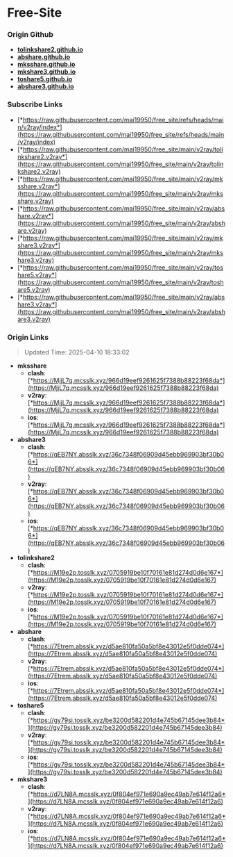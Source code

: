 # Free-Site

### Origin Github

- [**tolinkshare2.github.io**](https://github.com/tolinkshare2/tolinkshare2.github.io)
- [**abshare.github.io**](https://github.com/abshare/abshare.github.io)
- [**mksshare.github.io**](https://github.com/mksshare/mksshare.github.io)
- [**mkshare3.github.io**](https://github.com/mkshare3/mkshare3.github.io)
- [**toshare5.github.io**](https://github.com/toshare5/toshare5.github.io)
- [**abshare3.github.io**](https://github.com/abshare3/abshare3.github.io)

### Subscribe Links

- [*https://raw.githubusercontent.com/mai19950/free_site/refs/heads/main/v2ray/index*](https://raw.githubusercontent.com/mai19950/free_site/refs/heads/main/v2ray/index)
- [*https://raw.githubusercontent.com/mai19950/free_site/main/v2ray/tolinkshare2.v2ray*](https://raw.githubusercontent.com/mai19950/free_site/main/v2ray/tolinkshare2.v2ray)
- [*https://raw.githubusercontent.com/mai19950/free_site/main/v2ray/mksshare.v2ray*](https://raw.githubusercontent.com/mai19950/free_site/main/v2ray/mksshare.v2ray)
- [*https://raw.githubusercontent.com/mai19950/free_site/main/v2ray/abshare.v2ray*](https://raw.githubusercontent.com/mai19950/free_site/main/v2ray/abshare.v2ray)
- [*https://raw.githubusercontent.com/mai19950/free_site/main/v2ray/mkshare3.v2ray*](https://raw.githubusercontent.com/mai19950/free_site/main/v2ray/mkshare3.v2ray)
- [*https://raw.githubusercontent.com/mai19950/free_site/main/v2ray/toshare5.v2ray*](https://raw.githubusercontent.com/mai19950/free_site/main/v2ray/toshare5.v2ray)
- [*https://raw.githubusercontent.com/mai19950/free_site/main/v2ray/abshare3.v2ray*](https://raw.githubusercontent.com/mai19950/free_site/main/v2ray/abshare3.v2ray)

### Origin Links

> Updated Time: 2025-04-10 18:33:02

- **mksshare**
  - **clash**: [*https://MjjL7q.mcsslk.xyz/966d19eef9261625f7388b88223f68da*](https://MjjL7q.mcsslk.xyz/966d19eef9261625f7388b88223f68da)
  - **v2ray**: [*https://MjjL7q.mcsslk.xyz/966d19eef9261625f7388b88223f68da*](https://MjjL7q.mcsslk.xyz/966d19eef9261625f7388b88223f68da)
  - **ios**: [*https://MjjL7q.mcsslk.xyz/966d19eef9261625f7388b88223f68da*](https://MjjL7q.mcsslk.xyz/966d19eef9261625f7388b88223f68da)
- **abshare3**
  - **clash**: [*https://qEB7NY.absslk.xyz/36c7348f06909d45ebb969903bf30b06*](https://qEB7NY.absslk.xyz/36c7348f06909d45ebb969903bf30b06)
  - **v2ray**: [*https://qEB7NY.absslk.xyz/36c7348f06909d45ebb969903bf30b06*](https://qEB7NY.absslk.xyz/36c7348f06909d45ebb969903bf30b06)
  - **ios**: [*https://qEB7NY.absslk.xyz/36c7348f06909d45ebb969903bf30b06*](https://qEB7NY.absslk.xyz/36c7348f06909d45ebb969903bf30b06)
- **tolinkshare2**
  - **clash**: [*https://M19e2p.tosslk.xyz/0705919be10f70161e81d274d0d6e167*](https://M19e2p.tosslk.xyz/0705919be10f70161e81d274d0d6e167)
  - **v2ray**: [*https://M19e2p.tosslk.xyz/0705919be10f70161e81d274d0d6e167*](https://M19e2p.tosslk.xyz/0705919be10f70161e81d274d0d6e167)
  - **ios**: [*https://M19e2p.tosslk.xyz/0705919be10f70161e81d274d0d6e167*](https://M19e2p.tosslk.xyz/0705919be10f70161e81d274d0d6e167)
- **abshare**
  - **clash**: [*https://7Etrem.absslk.xyz/d5ae810fa50a5bf8e43012e5f0dde074*](https://7Etrem.absslk.xyz/d5ae810fa50a5bf8e43012e5f0dde074)
  - **v2ray**: [*https://7Etrem.absslk.xyz/d5ae810fa50a5bf8e43012e5f0dde074*](https://7Etrem.absslk.xyz/d5ae810fa50a5bf8e43012e5f0dde074)
  - **ios**: [*https://7Etrem.absslk.xyz/d5ae810fa50a5bf8e43012e5f0dde074*](https://7Etrem.absslk.xyz/d5ae810fa50a5bf8e43012e5f0dde074)
- **toshare5**
  - **clash**: [*https://gy79si.tosslk.xyz/be3200d582201d4e745b67145dee3b84*](https://gy79si.tosslk.xyz/be3200d582201d4e745b67145dee3b84)
  - **v2ray**: [*https://gy79si.tosslk.xyz/be3200d582201d4e745b67145dee3b84*](https://gy79si.tosslk.xyz/be3200d582201d4e745b67145dee3b84)
  - **ios**: [*https://gy79si.tosslk.xyz/be3200d582201d4e745b67145dee3b84*](https://gy79si.tosslk.xyz/be3200d582201d4e745b67145dee3b84)
- **mkshare3**
  - **clash**: [*https://d7LN8A.mcsslk.xyz/0f804ef971e690a9ec49ab7e614f12a6*](https://d7LN8A.mcsslk.xyz/0f804ef971e690a9ec49ab7e614f12a6)
  - **v2ray**: [*https://d7LN8A.mcsslk.xyz/0f804ef971e690a9ec49ab7e614f12a6*](https://d7LN8A.mcsslk.xyz/0f804ef971e690a9ec49ab7e614f12a6)
  - **ios**: [*https://d7LN8A.mcsslk.xyz/0f804ef971e690a9ec49ab7e614f12a6*](https://d7LN8A.mcsslk.xyz/0f804ef971e690a9ec49ab7e614f12a6)
